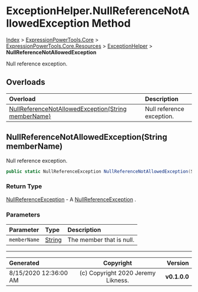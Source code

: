 ﻿# ExceptionHelper.NullReferenceNotAllowedException Method

[Index](../index.md) > [ExpressionPowerTools.Core](ExpressionPowerTools.Core.a.md) > [ExpressionPowerTools.Core.Resources](ExpressionPowerTools.Core.Resources.n.md) > [ExceptionHelper](ExpressionPowerTools.Core.Resources.ExceptionHelper.cs.md) > **NullReferenceNotAllowedException**

Null reference exception.

## Overloads

| Overload | Description |
| :-- | :-- |
| [NullReferenceNotAllowedException(String memberName)](#nullreferencenotallowedexceptionstring-membername) | Null reference exception. |
## NullReferenceNotAllowedException(String memberName)

Null reference exception.

```csharp
public static NullReferenceException NullReferenceNotAllowedException(String memberName)
```

### Return Type

 [NullReferenceException](https://docs.microsoft.com/dotnet/api/system.nullreferenceexception)  - A [NullReferenceException](https://docs.microsoft.com/dotnet/api/system.nullreferenceexception) .

### Parameters

| Parameter | Type | Description |
| :-- | :-- | :-- |
| `memberName` | [String](https://docs.microsoft.com/dotnet/api/system.string) | The member that is null. |



---

| Generated | Copyright | Version |
| :-- | :-: | --: |
| 8/15/2020 12:36:00 AM | (c) Copyright 2020 Jeremy Likness. | **v0.1.0.0** |
